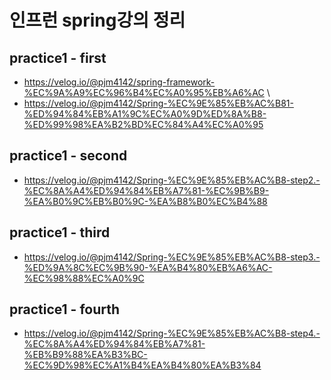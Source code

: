 # 인프런 spring강의 정리
## practice1 - first
- https://velog.io/@pjm4142/spring-framework-%EC%9A%A9%EC%96%B4%EC%A0%95%EB%A6%AC \
- https://velog.io/@pjm4142/Spring-%EC%9E%85%EB%AC%B81-%ED%94%84%EB%A1%9C%EC%A0%9D%ED%8A%B8-%ED%99%98%EA%B2%BD%EC%84%A4%EC%A0%95

## practice1 - second
- https://velog.io/@pjm4142/Spring-%EC%9E%85%EB%AC%B8-step2.-%EC%8A%A4%ED%94%84%EB%A7%81-%EC%9B%B9-%EA%B0%9C%EB%B0%9C-%EA%B8%B0%EC%B4%88

## practice1 - third 
- https://velog.io/@pjm4142/Spring-%EC%9E%85%EB%AC%B8-step3.-%ED%9A%8C%EC%9B%90-%EA%B4%80%EB%A6%AC-%EC%98%88%EC%A0%9C

## practice1 - fourth
- https://velog.io/@pjm4142/Spring-%EC%9E%85%EB%AC%B8-step4.-%EC%8A%A4%ED%94%84%EB%A7%81-%EB%B9%88%EA%B3%BC-%EC%9D%98%EC%A1%B4%EA%B4%80%EA%B3%84
